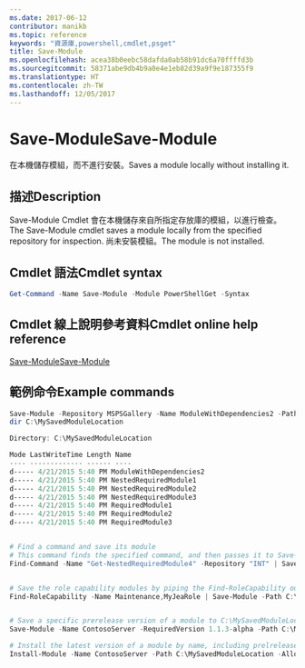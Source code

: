 ```yaml
---
ms.date: 2017-06-12
contributor: manikb
ms.topic: reference
keywords: "資源庫,powershell,cmdlet,psget"
title: Save-Module
ms.openlocfilehash: acea38b0eebc58dafda0ab58b91dc6a70ffffd3b
ms.sourcegitcommit: 58371abe9db4b9a0e4e1eb82d39a9f9e187355f9
ms.translationtype: HT
ms.contentlocale: zh-TW
ms.lasthandoff: 12/05/2017
---
```

# <a name="save-module"></a><span data-ttu-id="7b1b7-103">Save-Module</span><span class="sxs-lookup"><span data-stu-id="7b1b7-103">Save-Module</span></span>

<span data-ttu-id="7b1b7-104">在本機儲存模組，而不進行安裝。</span><span class="sxs-lookup"><span data-stu-id="7b1b7-104">Saves a module locally without installing it.</span></span>

## <a name="description"></a><span data-ttu-id="7b1b7-105">描述</span><span class="sxs-lookup"><span data-stu-id="7b1b7-105">Description</span></span>

<span data-ttu-id="7b1b7-106">Save-Module Cmdlet 會在本機儲存來自所指定存放庫的模組，以進行檢查。</span><span class="sxs-lookup"><span data-stu-id="7b1b7-106">The Save-Module cmdlet saves a module locally from the specified repository for inspection.</span></span> <span data-ttu-id="7b1b7-107">尚未安裝模組。</span><span class="sxs-lookup"><span data-stu-id="7b1b7-107">The module is not installed.</span></span>

## <a name="cmdlet-syntax"></a><span data-ttu-id="7b1b7-108">Cmdlet 語法</span><span class="sxs-lookup"><span data-stu-id="7b1b7-108">Cmdlet syntax</span></span>
```powershell
Get-Command -Name Save-Module -Module PowerShellGet -Syntax
```

## <a name="cmdlet-online-help-reference"></a><span data-ttu-id="7b1b7-109">Cmdlet 線上說明參考資料</span><span class="sxs-lookup"><span data-stu-id="7b1b7-109">Cmdlet online help reference</span></span>

[<span data-ttu-id="7b1b7-110">Save-Module</span><span class="sxs-lookup"><span data-stu-id="7b1b7-110">Save-Module</span></span>](http://go.microsoft.com/fwlink/?LinkId=531351)

## <a name="example-commands"></a><span data-ttu-id="7b1b7-111">範例命令</span><span class="sxs-lookup"><span data-stu-id="7b1b7-111">Example commands</span></span>

```powershell
Save-Module -Repository MSPSGallery -Name ModuleWithDependencies2 -Path C:\MySavedModuleLocation
dir C:\MySavedModuleLocation

Directory: C:\MySavedModuleLocation

Mode LastWriteTime Length Name
---- ------------- ------ ----
d----- 4/21/2015 5:40 PM ModuleWithDependencies2
d----- 4/21/2015 5:40 PM NestedRequiredModule1
d----- 4/21/2015 5:40 PM NestedRequiredModule2
d----- 4/21/2015 5:40 PM NestedRequiredModule3
d----- 4/21/2015 5:40 PM RequiredModule1
d----- 4/21/2015 5:40 PM RequiredModule2
d----- 4/21/2015 5:40 PM RequiredModule3


# Find a command and save its module
# This command finds the specified command, and then passes it to Save-Module to save it to the C:\temp folder.
Find-Command -Name "Get-NestedRequiredModule4" -Repository "INT" | Save-Module -Path "C:\temp\" -Verbose


# Save the role capability modules by piping the Find-RoleCapability output to Save-Module cmdlet.
Find-RoleCapability -Name Maintenance,MyJeaRole | Save-Module -Path C:\MyModulesPath


# Save a specific prerelease version of a module to C:\MySavedModuleLocation
Save-Module -Name ContosoServer -RequiredVersion 1.1.3-alpha -Path C:\MySavedModuleLocation -AllowPrerelease

# Install the latest version of a module by name, including prelrelease versions if one exists
Install-Module -Name ContosoServer -Path C:\MySavedModuleLocation -AllowPrerelease



```

